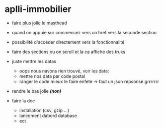 # aplli-immobilier


  - faire plus jolie le masthead
  
  - quand on appuie sur commencez vers un href vers la seconde section
  
  - possibilité d'accéder directement vers la fonctionnalité
  
  - faire des sections ou on scroll et la ca affiche des truks

  - juste mettre les datas
  
    - oops nous navons rien trouvé, voir les data: 
    - mettre nos data par code postal
    - ranger le code mieux le faire enfete -> faut un json repsonse grrrrrrr
   
   
   - rendre le bas jolie <em><strong>(non)</strong></em>
   
   
  - faire la doc 
    - installation (csv, gzip ...)
    - lancement dabord database
    - ect
